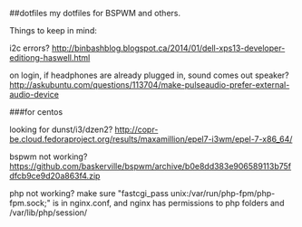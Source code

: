 ##dotfiles
my dotfiles for BSPWM and others.

Things to keep in mind:

i2c errors? http://binbashblog.blogspot.ca/2014/01/dell-xps13-developer-editiong-haswell.html

on login, if headphones are already plugged in, sound comes out speaker? http://askubuntu.com/questions/113704/make-pulseaudio-prefer-external-audio-device

###for centos

looking for dunst/i3/dzen2? http://copr-be.cloud.fedoraproject.org/results/maxamillion/epel7-i3wm/epel-7-x86_64/

bspwm not working? https://github.com/baskerville/bspwm/archive/b0e8dd383e906589113b75fdfcb9ce9d20a863f4.zip

php not working? make sure "fastcgi_pass unix:/var/run/php-fpm/php-fpm.sock;" is in nginx.conf, and nginx has permissions to php folders and /var/lib/php/session/
